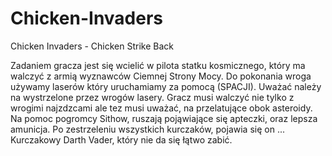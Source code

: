 # Chicken-Invaders
Chicken Invaders - Chicken Strike Back

Zadaniem gracza jest się wcielić w pilota statku kosmicznego,
który ma walczyć z armią wyznawców Ciemnej Strony Mocy. Do pokonania
wroga używamy laserów który uruchamiamy za pomocą (SPACJI). Uważać należy 
na wystrzelone przez wrogów lasery. Gracz musi walczyć nie tylko z wrogimi
najzdzcami ale tez musi uważać, na przelatujące obok asteroidy. Na pomoc
pogromcy Sithow, ruszają pojąwiające się apteczki, oraz lepsza amunicja.
Po zestrzeleniu wszystkich kurczaków, pojawia się on ... Kurczakowy
Darth Vader, który nie da się łątwo zabić.

